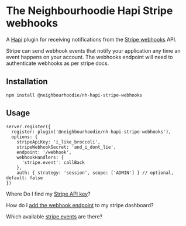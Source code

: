 # The Neighbourhoodie Hapi Stripe webhooks
A [Hapi](https://hapi.dev/) plugin for receiving notifications from the [Stripe webhooks](https://stripe.com/docs/webhooks) API.

Stripe can send webhook events that notify your application any time an event happens on your account. The webhooks endpoint will need to authenticate webhooks as per stripe docs.

## Installation
```
npm install @neighbourhoodie/nh-hapi-stripe-webhooks
```

## Usage
```
server.register({
  register: plugin('@neighbourhoodie/nh-hapi-stripe-webhooks'),
  options: {
    stripeApiKey: 'i_like_broccoli',
    stripeWebhookSecret: 'and_i_dont_lie',
    endpoint: '/webhook',
    webhookHandlers: {
      'stripe.event': callBack
    },
    auth: { strategy: 'session', scope: ['ADMIN'] } // optional, default: false
})
```

Where Do I find my [Stripe API key](https://support.stripe.com/questions/locate-api-keys)?

How do I [add the webhook endpoint](https://stripe.com/docs/webhooks/setup#configure-webhook-settings) to my stripe dashboard?

Which available [stripe events](https://stripe.com/docs/api/events/types) are there?
